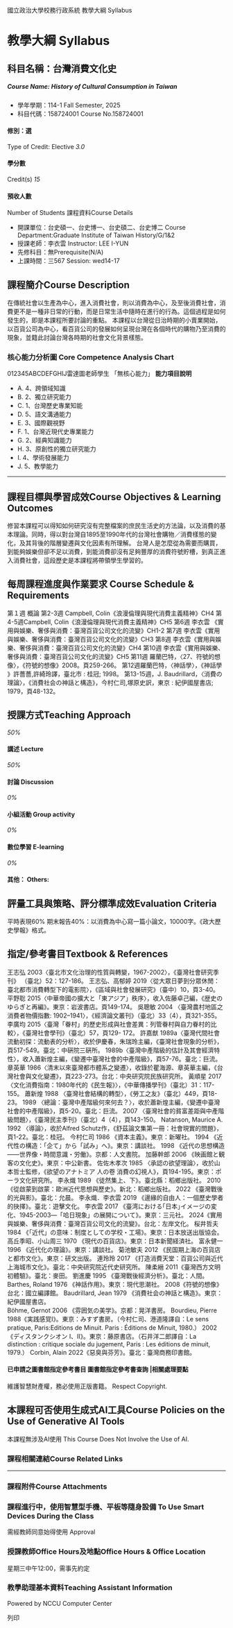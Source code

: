 國立政治大學校務行政系統 教學大綱 Syllabus
# 教學大綱 Syllabus
##  科目名稱：台灣消費文化史
#####  Course Name: History of Cultural Consumption in Taiwan
  * 學年學期：114-1 Fall Semester, 2025 
  * 科目代碼：158724001 Course No.158724001


#### 修別：選
Type of Credit: Elective 
_3.0_
#### 學分數
Credit(s)
_15_
#### 預收人數
Number of Students
課程資料Course Details
  * 開課單位：台史碩一、台史博一、台史碩二、台史博二 Course Department:Graduate Institute of Taiwan History/G/1&2 
  * 授課老師：李衣雲 Instructor: LEE I-YUN 
  * 先修科目：無Prerequisite(N/A)
  * 上課時間：三567 Session: wed14-17


##  課程簡介Course Description
在傳統社會以生產為中心，進入消費社會，則以消費為中心，及至後消費社會，消費更不是一種非日常的行動，而是日常生活中隨時在進行的行為。這個過程是如何發生的，即是本課程所要討論的重點。
本課程以台灣從日治時期的小賣業開始，以百貨公司為中心，看百貨公司的發展如何呈現台灣在各個時代的購物乃至消費的現象，並籍此討論台灣各時期的社會文化背景樣態。
###  核心能力分析圖 Core Competence Analysis Chart
012345ABCDEFGHIJ雷達圖老師學生
「無核心能力」 
**能力項目說明**
  * A. 4、跨領域知識
  * B. 2、獨立研究能力
  * C. 1、台灣歷史專業知能
  * D. 5、語文溝通能力
  * E. 3、國際觀視野
  * F. 1、台灣近現代史專業能力
  * G. 2、經典知識能力
  * H. 3、原創性的獨立研究能力
  * I. 4、學術發展能力
  * J. 5、教學能力


* * *
##  課程目標與學習成效Course Objectives & Learning Outcomes 
修習本課程可以得知如何研究沒有完整檔案的庶民生活史的方法論，以及消費的基本理論。同時，得以對台灣自1895至1990年代的台灣社會購物／消費樣態的變化，及其背後的階層變遷與文化因素有所理解。
台灣人是怎麼從為需要而購買，到能夠娛樂但卻不足以消費，到能消費卻沒有足夠豐厚的消費符號貯槽，到真正進入消費社會，這段歷史是本課程將帶領學生學習的。
##  每周課程進度與作業要求 Course Schedule & Requirements
第１週 概論
第2-3週 Campbell, Colin《浪漫倫理與現代消費主義精神》CH4
第4-5週Campbell, Colin《浪漫倫理與現代消費主義精神》CH5
第6週 李衣雲 《實用與娛樂、奢侈與消費：臺灣百貨公司文化的流變》CH1-2
第7週 李衣雲《實用與娛樂、奢侈與消費：臺灣百貨公司文化的流變》CH3
第8週 李衣雲《實用與娛樂、奢侈與消費：臺灣百貨公司文化的流變》CH4
第10週 李衣雲《實用與娛樂、奢侈與消費：臺灣百貨公司文化的流變》CH5
第11週 羅蘭巴特，〈27、符號的想像〉，《符號的想像》2008。頁259-266。
第12週羅蘭巴特，〈神話學〉，《神話學 》許薔薔,許綺玲譯，臺北市 : 桂冠; 1998。
第13-15週，J. Baudrillard，〈消費の理論〉，《消費社会の神話と構造》，今村仁司,塚原史訳，東京 : 紀伊國屋書店; 1979，頁48-132。
##  授課方式Teaching Approach
_50%_
####  講述 Lecture
_50%_
####  討論 Discussion
_0%_
####  小組活動 Group activity
_0%_
####  數位學習 E-learning
_0%_
####  其他： Others:
##  評量工具與策略、評分標準成效Evaluation Criteria
平時表現60%
期末報告40%：以消費為中心寫一篇小論文，10000字。《政大歷史學報》格式。
##  指定/參考書目Textbook & References
王志弘
2003〈臺北市文化治理的性質與轉變，1967-2002〉，《臺灣社會研究季刊》 （臺北）52：127-186。
王志弘、高郁婷
2019〈從大眾日夢到分眾休閒：臺北都市消費轉型下的電影院〉，《區域與社會發展研究》（臺中）10，頁3-40。
平野聡
2015〈中華帝國の擴大と「東アジア」秩序〉，收入佐藤卓己編，《歴史のゆらぎと再編》。東京：岩波書店。頁149-174。
吳聰敏
2004 〈臺灣農村地區之消費者物價指數: 1902–1941〉，《經濟論文叢刊》（臺北）33（4），頁321-355。
李廣均
2015〈臺灣「眷村」的歷史形成與社會差異：列管眷村與自力眷村的比較〉，《臺灣社會學刊》（臺北）57，頁129- 172。
許嘉猷
1989a〈臺灣代間社會流動初探：流動表的分析〉，收於伊慶春，朱瑞玲主編，《臺灣社會現象的分析》，頁517-549。臺北：中硏院三硏所。
1989b〈臺灣中產階級的估計及其會經濟特性〉，收入蕭新煌主編，《變遷中臺灣社會的中產階級》，頁57-76。臺北：巨流。
章英華
1986〈清末以來臺灣都市體系之變遷〉，收錄於瞿海源、章英華主編，《台灣社會與文化變遷》，頁223-273。台北：中央研究院民族研究所。
黃順星
2017〈文化消費指南：1980年代的《民生報》〉，《中華傳播學刊》（臺北）31：117-155。
蕭新煌
1988 〈臺灣社會結構的轉型〉，《勞工之友》（臺北）449，頁18-23。
1989 〈總論：臺灣中產階級何來何去？〉，收於蕭新煌主編，《變遷中臺灣社會的中產階級》，頁5-20。臺北：巨流。
2007 〈臺灣社會的貧富差距與中產階級問題〉，《臺灣民主季刊》（臺北）4（4），頁143-150。
Natanson, Maurice A. 
1992 〈導論〉，收於Alfred Schutz作，《舒茲論文集第一冊：社會現實的問題》，頁1-22。臺北：桂冠。
今村仁司
1986 《資本主義》。東京：新曜社。
1994 《近代性の構造：「企て」から「試み」へ》。東京：講談社。
1998 《近代の思想構造——世界像・時間意識・労働》。京都：人文書院。
加藤幹郎
2006 《映画館と観客の文化史》。東京：中公新書。
佐佐木孝次
1985 〈承認の欲望理論〉，收於山本哲士監修，《欲望のアナトミア 人の卷 消費の幻視人》，頁194-195。東京：ポーラ文化研究所。
李永熾
1989 《徒然集上、下》。臺北縣：稻鄉出版社。
2010 《從啟蒙到啟蒙：歐洲近代思想與歷史》。新北：稻鄉出版社。
2022 《臺灣戰後的光與影》。臺北：允晨。
李永熾．李衣雲
2019 《邊緣的自由人：一個歷史學者的抉擇》。臺北：遊擊文化。
李衣雲
2017 《臺湾における｢日本｣イメージの変化、1945-2003―「哈日現象」の展開について》。東京：三元社。
2024《實用與娛樂、奢侈與消費：臺灣百貨公司文化的流變》。台北：左岸文化。
桜井哲夫
1984 《「近代」の意味：制度としての学校・工場》。東京：日本放送出版協会。
高丘季昭、小山周三
1970 《現代の百貨店》。東京：日本新聞経済社。
富永健一
1996 《近代化の理論》。東京：講談社。
菊池敏夫
2012 《民国期上海の百貨店と都市文化》。東京：研文出版。
連玲玲
2017 《打造消費天堂：百貨公司與近代上海城市文化》。臺北：中央研究院近代史研究所。
陳柔縉
2011《臺灣西方文明初體驗》。臺北：麥田。 
劉進慶
1995 《臺灣戰後經濟分析》。臺北：人間。
Barthes, Roland 
1976 《神話作用》。東京：現代思潮社。
2008《符號的想像》台北：國立編譯館。
Baudrillard, Jean
1979 《消費社会の神話と構造》。東京：紀伊國屋書店。\
Böhme, Gernot
2006 《雰囲気の美学》。京都：晃洋書房。
Bourdieu, Pierre
1988《実践感覚I》。東京：みすず書房。（今村仁司、港道隆譯自：Le sens pratique, Paris:Editions de Minuit. Paris : Éditions de Minuit, 1980.）
2002 《ディスタンクシオン I、II》。東京：藤原書店。（石井洋二郎譯自：La distinction : critique sociale du jugement, Paris : Les éditions de minuit, 1979.）
Corbin, Alain
2022《惡臭與芬芳》。臺北：臺灣商務印書館。
####  已申請之圖書館指定參考書目  圖書館指定參考書查詢 |相關處理要點
維護智慧財產權，務必使用正版書籍。 Respect Copyright.
##  本課程可否使用生成式AI工具Course Policies on the Use of Generative AI Tools
本課程無涉及AI使用 This Course Does Not Involve the Use of AI.
###  課程相關連結Course Related Links
* * *
###  課程附件Course Attachments
###  課程進行中，使用智慧型手機、平板等隨身設備 To Use Smart Devices During the Class
需經教師同意始得使用  Approval
###  授課教師Office Hours及地點Office Hours & Office Location
星期三中午12:00，需事先約定
###  教學助理基本資料Teaching Assistant Information
Powered by NCCU Computer Center
  
列印
